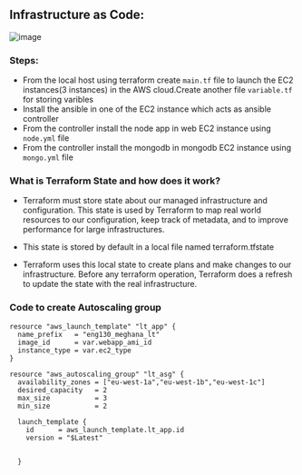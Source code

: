 
## Infrastructure as Code:

![image](https://user-images.githubusercontent.com/97250268/202718791-505c8e7a-a1ef-4f0e-abef-b5cf03de6633.png)

### Steps:

- From the local host using terraform create `main.tf` file to launch the EC2 instances(3 instances) in the AWS cloud.Create another file `variable.tf` for storing varibles
- Install the ansible  in one of the EC2 instance which acts as ansible controller
- From the controller install the node app in web EC2 instance using `node.yml` file
- From the controller install the mongodb  in mongodb EC2 instance using `mongo.yml` file

### What is Terraform State and how does it work?

- Terraform must store state about our managed infrastructure and configuration. This state is used by Terraform to map real world resources to our configuration, keep track of metadata, and to improve performance for large infrastructures.

- This state is stored by default in a local file named terraform.tfstate

- Terraform uses this local state to create plans and make changes to our infrastructure. Before any terraform operation, Terraform does a refresh to update the state with the real infrastructure.

### Code to create Autoscaling group
```
resource "aws_launch_template" "lt_app" {
  name_prefix   = "eng130_meghana_lt"
  image_id      = var.webapp_ami_id
  instance_type = var.ec2_type
}

resource "aws_autoscaling_group" "lt_asg" {
  availability_zones = ["eu-west-1a","eu-west-1b","eu-west-1c"]
  desired_capacity   = 2
  max_size           = 3
  min_size           = 2

  launch_template {
    id      = aws_launch_template.lt_app.id
    version = "$Latest"


  }

```

